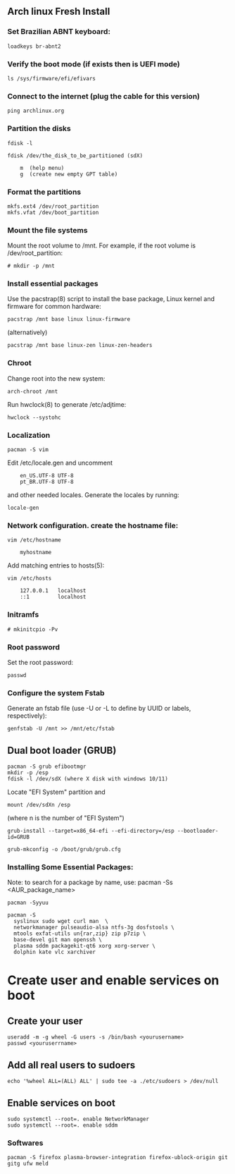## Arch linux Fresh Install

### Set Brazilian ABNT keyboard:
```
loadkeys br-abnt2
```

### Verify the boot mode (if exists then is UEFI mode)
```
ls /sys/firmware/efi/efivars
```
### Connect to the internet (plug the cable for this version)
```
ping archlinux.org
```

### Partition the disks
```
fdisk -l

fdisk /dev/the_disk_to_be_partitioned (sdX)

	m  (help menu)
	g  (create new empty GPT table)
```

### Format the partitions
```
mkfs.ext4 /dev/root_partition
mkfs.vfat /dev/boot_partition
```
### Mount the file systems

Mount the root volume to /mnt. For example, if the root volume is /dev/root_partition:
```
# mkdir -p /mnt
```

### Install essential packages

Use the pacstrap(8) script to install the base package, Linux kernel and firmware for common hardware:
```
pacstrap /mnt base linux linux-firmware
```
(alternatively)
```
pacstrap /mnt base linux-zen linux-zen-headers
```
###  Chroot
Change root into the new system:
```
arch-chroot /mnt
```

Run hwclock(8) to generate /etc/adjtime:
```
hwclock --systohc
```
### Localization
```	
pacman -S vim
```
Edit /etc/locale.gen and uncomment 
```
	en_US.UTF-8 UTF-8 
	pt_BR.UTF-8 UTF-8
```
and other needed locales. Generate the locales by running:
```
locale-gen
```
### Network configuration. create the hostname file:
```
vim /etc/hostname

	myhostname
```

Add matching entries to hosts(5):
```
vim /etc/hosts

	127.0.0.1	localhost
	::1			localhost
```

### Initramfs
```
# mkinitcpio -Pv
```

### Root password

Set the root password:
```
passwd
```
### Configure the system Fstab
Generate an fstab file (use -U or -L to define by UUID or labels, respectively):
```
genfstab -U /mnt >> /mnt/etc/fstab
```
## Dual boot loader (GRUB)
```
pacman -S grub efibootmgr
mkdir -p /esp
fdisk -l /dev/sdX (where X disk with windows 10/11)
```
Locate "EFI System" partition and
```
mount /dev/sdXn /esp
```
(where n is the number of "EFI System")
```
grub-install --target=x86_64-efi --efi-directory=/esp --bootloader-id=GRUB
```
```
grub-mkconfig -o /boot/grub/grub.cfg
```

### Installing Some Essential Packages:

Note: to search for a package by name, use: pacman -Ss <AUR_package_name> 
```
pacman -Syyuu

pacman -S 
  syslinux sudo wget curl man  \
  networkmanager pulseaudio-alsa ntfs-3g dosfstools \
  mtools exfat-utils un{rar,zip} zip p7zip \
  base-devel git man openssh \
  plasma sddm packagekit-qt6 xorg xorg-server \
  dolphin kate vlc xarchiver 
```

# Create user and enable services on boot

## Create your user
```
useradd -m -g wheel -G users -s /bin/bash <yourusername>
passwd <youruserrname>
```

## Add all real users to sudoers
```
echo '%wheel ALL=(ALL) ALL' | sudo tee -a ./etc/sudoers > /dev/null
```

## Enable services on boot
```
sudo systemctl --root=. enable NetworkManager
sudo systemctl --root=. enable sddm
```

### Softwares
```
pacman -S firefox plasma-browser-integration firefox-ublock-origin git gitg ufw meld
```
